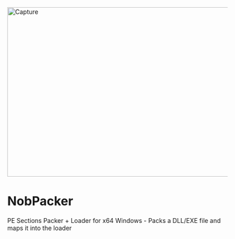 <img width="850" height="388" alt="Capture" src="https://github.com/user-attachments/assets/7b5dc735-0901-4448-a4fe-20fc0e93ab1b" />

# NobPacker
PE Sections Packer + Loader for x64 Windows - Packs a DLL/EXE file and maps it into the loader



